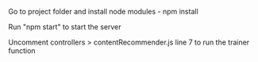 Go to project folder and install node modules - npm install

Run "npm start" to start the server

Uncomment controllers > contentRecommender.js line 7 to run the trainer function